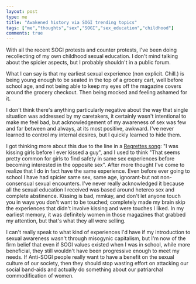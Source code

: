 ```yaml
---
layout: post
type: me
title: "Awakened history via SOGI trending topics"
tags: ["me","thoughts","sex","SOGI","sex_education","childhood"]
comments: true
---
```

With all the recent SOGI protests and counter protests, I've been doing recollecting of my own childhood sexual education.  I don't mind talking about the spicier aspects, but I probably shouldn't in a public forum.

What I can say is that my earliest sexual experience (non explicit.  Chill.) is being young enough to be seated in the top of a grocery cart, well before school age, and not being able to keep my eyes off the magazine covers around the grocery checkout.  Then being mocked and feeling ashamed for it.

I don't think there's anything particularly negative about the way that single situation was addressed by my caretakers, it certainly wasn't intentional to make me feel bad, but acknowledgement of my awareness of sex was few and far between and always, at its most positive, awkward.  I've never learned to control my internal desires, but I quickly learned to hide them.

I got thinking more about this due to the line in a [Regrettes song](https://ymusic.io/watch?v=FBoffvpXCf8): "I was kissing girls before I ever kissed a guy",  and I used to think "That seems pretty common for girls to find safety in same sex experiences before becoming interested in the opposite sex".  After more thought I've come to realize that I do in fact have the same experience.  Even before ever going to school I have had spicier same sex, same age, ignorant-but not non-consensual sexual encounters.  I've never really acknowledged it because all the sexual education I received was based around hetereo sex and complete abstinence.  Kissing is bad, mmkay, and don't let anyone touch you in ways you don't want to be touched; completely made my brain skip the experiences that didn't involve kissing and were touches I liked.  In my earliest memory, it was definitely women in those magazines that grabbed my attention, but that's what they all were selling.

I can't really speak to what kind of experiences I'd have if my introduction to sexual awareness wasn't through misogynic capitalism, but I'm now of the firm belief that even if SOGI values existed when I was in school, while more beneficial, they still wouldn't have been progressive enough to meet my needs.  If Anti-SOGI people really want to have a benefit on the sexual culture of our society, then they should stop wasting effort on attacking our social band-aids and actually do something about our patriarchal commodification of women.
